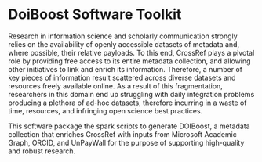 # DoiBoost Software Toolkit
Research in information science and scholarly communication strongly relies on the availability of openly accessible datasets of metadata and, where possible, their relative payloads. To this end, CrossRef plays a pivotal role by providing free access to its entire metadata collection, and allowing other initiatives to link and enrich its information. Therefore, a number of key pieces of information result scattered across diverse datasets and resources freely available online. As a result of this fragmentation, researchers in this domain end up struggling with daily integration problems producing a plethora of ad-hoc datasets, therefore incurring in a waste of time, resources, and infringing open science best practices.

This software package the spark scripts to generate DOIBoost, a metadata collection that enriches CrossRef with inputs from Microsoft Academic Graph, ORCID, and UnPayWall for the purpose of supporting high-quality and robust research.

